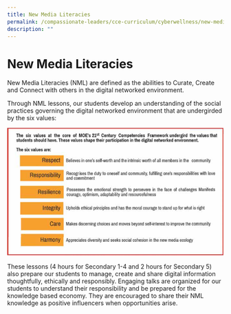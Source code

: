 ```yaml
---
title: New Media Literacies
permalink: /compassionate-leaders/cce-curriculum/cyberwellness/new-media-literacies/
description: ""
---
```

# **New Media Literacies**

New Media Literacies (NML) are defined as the abilities to Curate, Create and Connect with others in the digital networked environment.  

Through NML lessons, our students develop an understanding of the social practices governing the digital networked environment that are undergirded by the six values:

![](/images/NML_Values_Image.png)

These lessons (4 hours for Secondary 1-4 and 2 hours for Secondary 5) also prepare our students to manage, create and share digital information thoughtfully, ethically and responsibly. Engaging talks are organized for our students to understand their responsibility and be prepared for the knowledge based economy. They are encouraged to share their NML knowledge as positive influencers when opportunities arise.